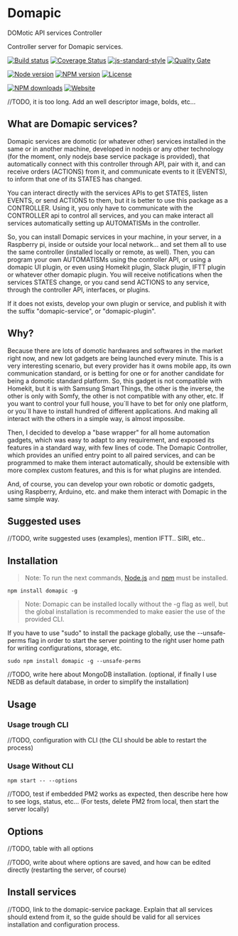 # Domapic

DOMotic API services Controller

Controller server for Domapic services.

[![Build status][circleci-image]][circleci-url]
[![Coverage Status][coverall-image]][coverall-url]
[![js-standard-style][standard-image]][standard-url]
[![Quality Gate][quality-gate-image]][quality-gate-url]

[![Node version][node-version-image]][node-version-url]
[![NPM version][npm-image]][npm-url]
[![License][license-image]][license-url]

[![NPM downloads][npm-downloads-image]][npm-downloads-url]
[![Website][website-image]][website-url]

//TODO, it is too long. Add an well descriptor image, bolds, etc...

## What are Domapic services?

Domapic services are domotic (or whatever other) services installed in the same or in another machine, developed in nodejs or any other technology (for the moment, only nodejs base service package is provided), that automatically connect with this controller through API, pair with it, and can receive orders (ACTIONS) from it, and communicate events to it (EVENTS), to inform that one of its STATES has changed.

You can interact directly with the services APIs to get STATES, listen EVENTS, or send ACTIONS to them, but it is better to use this package as a CONTROLLER. Using it, you only have to communicate with the CONTROLLER api to control all services, and you can make interact all services automatically setting up AUTOMATISMs in the controller.

So, you can install Domapic services in your machine, in your server, in a Raspberry pi, inside or outside your local network... and set them all to use the same controller (installed locally or remote, as well). Then, you can program your own AUTOMATISMs using the controller API, or using a domapic UI plugin, or even using Homekit plugin, Slack plugin, IFTT plugin or whatever other domapic plugin. You will receive notifications when the services STATES change, or you cand send ACTIONS to any service, through the controller API, interfaces, or plugins.

If it does not exists, develop your own plugin or service, and publish it with the suffix "domapic-service", or "domapic-plugin".

## Why?

Because there are lots of domotic hardwares and softwares in the market right now, and new Iot gadgets are being launched every minute. This is a very interesting scenario, but every provider has it owns mobile app, its own communication standard, or is betting for one or for another candidate for being a domotic standard platform. So, this gadget is not compatible with Homekit, but it is with Samsung Smart Things, the other is the inverse, the other is only with Somfy, the other is not compatible with any other, etc. If you want to control your full house, you´ll have to bet for only one platform, or you´ll have to install hundred of different applications. And making all interact with the others in a simple way, is almost impossibe.

Then, I decided to develop a "base wrapper" for all home automation gadgets, which was easy to adapt to any requirement, and exposed its features in a standard way, with few lines of code. The Domapic Controller, which provides an unified entry point to all paired services, and can be programmed to make them interact automatically, should be extensible with more complex custom features, and this is for what plugins are intended.

And, of course, you can develop your own robotic or domotic gadgets, using Raspberry, Arduino, etc. and make them interact with Domapic in the same simple way.

## Suggested uses

//TODO, write suggested uses (examples), mention IFTT.. SIRI, etc..

## Installation

> Note: To run the next commands, [Node.js](https://nodejs.org) and [npm](https://www.npmjs.com) must be installed.

```shell
npm install domapic -g
```

> Note: Domapic can be installed locally without the -g flag as well, but the global installation is recommended to make easier the use of the provided CLI.

If you have to use "sudo" to install the package globally, use the --unsafe-perms flag in order to start the server pointing to the right user home path for writing configurations, storage, etc.

```shell
sudo npm install domapic -g --unsafe-perms
```

//TODO, write here about MongoDB installation. (optional, if finally I use NEDB as default database, in order to simplify the installation)

## Usage

### Usage trough CLI
//TODO, configuration with CLI (the CLI should be able to restart the process)

### Usage Without CLI

```shell
npm start -- --options
```

//TODO, test if embedded PM2 works as expected, then describe here how to see logs, status, etc... (For tests, delete PM2 from local, then start the server locally)

## Options

//TODO, table with all options

//TODO, write about where options are saved, and how can be edited directly (restarting the server, of course)

## Install services

//TODO, link to the domapic-service package. Explain that all services should extend from it, so the guide should be valid for all services installation and configuration process.

[circleci-image]: https://circleci.com/bb/domapic/domapic.svg?style=shield&circle-token=3e836b50c79fdfe6bcaa2f4879037443e2916b44
[circleci-url]: https://circleci.com/bb/domapic/domapic
[coverall-image]: https://coveralls.io/repos/bitbucket/domapic/domapic/badge.svg?branch=master&t=XYh3MA
[coverall-url]: https://coveralls.io/bitbucket/domapic/domapic?branch=master
[license-image]: https://img.shields.io/npm/l/domapic.svg
[license-url]: https://github.com/javierbrea/domapic/blob/master/LICENSE
[node-version-image]: https://img.shields.io/node/v/domapic.svg
[node-version-url]: https://github.com/javierbrea/domapic/blob/master/package.json
[npm-image]: https://img.shields.io/npm/v/domapic.svg
[npm-url]: https://www.npmjs.com/package/domapic
[npm-downloads-image]: https://img.shields.io/npm/dm/domapic.svg
[npm-downloads-url]: https://www.npmjs.com/package/domapic
[quality-gate-image]: https://sonarcloud.io/api/badges/gate?key=domapic
[quality-gate-url]: https://sonarcloud.io/dashboard/index/domapic
[standard-image]: https://img.shields.io/badge/code%20style-standard-brightgreen.svg
[standard-url]: http://standardjs.com/
[website-image]: https://img.shields.io/website-up-down-green-red/http/domapic.com.svg?label=domapic.com
[website-url]: http://domapic.com/




